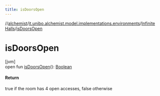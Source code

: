 ```yaml
---
title: isDoorsOpen
---
```

//[alchemist](../../../index.html)/[it.unibo.alchemist.model.implementations.environments](../index.html)/[InfiniteHalls](index.html)/[isDoorsOpen](is-doors-open.html)



# isDoorsOpen



[jvm]\
open fun [isDoorsOpen](is-doors-open.html)(): [Boolean](https://kotlinlang.org/api/latest/jvm/stdlib/kotlin/-boolean/index.html)



#### Return



true if the room has 4 open accesses, false otherwise




